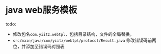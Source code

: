 # java web服务模板

todo:
- 修改包名`com.yiitz.webtpl`，包括目录结构，文件的全局替换。
- `src/main/java/com/yiitz/webtpl/protocol/Result.java` 修改错误码前两位，并添加至错误码对照表

